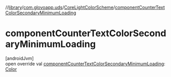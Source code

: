//[library](../../../index.md)/[com.glovoapp.uds](../index.md)/[CoreLightColorScheme](index.md)/[componentCounterTextColorSecondaryMinimumLoading](component-counter-text-color-secondary-minimum-loading.md)

# componentCounterTextColorSecondaryMinimumLoading

[androidJvm]\
open override val [componentCounterTextColorSecondaryMinimumLoading](component-counter-text-color-secondary-minimum-loading.md): [Color](https://developer.android.com/reference/kotlin/androidx/compose/ui/graphics/Color.html)

